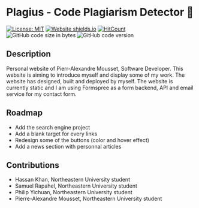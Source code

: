 # Plagius - Code Plagiarism Detector 🎒 

[![License: MIT](https://img.shields.io/badge/License-MIT-yellow.svg)](https://opensource.org/licenses/MIT)
[![Website shields.io](https://img.shields.io/website-up-down-green-red/http/shields.io.svg)](http://pierre-alexandre.io/)
[![HitCount](http://hits.dwyl.com/Pierre-Alexandre35/Personal_Website.svg)](http://hits.dwyl.com/Pierre-Alexandre35/Personal_Website)
<img alt="GitHub code size in bytes" src="https://img.shields.io/github/languages/code-size/Pierre-Alexandre35/Personal_website?color=red">
<img alt="GitHub code version" src="https://img.shields.io/badge/version-2.0-pink">
## Description
Personal website of Pierr-Alexandre Mousset, Software Developer. This website is aiming to introduce myself and display some of my work. The website has designed, built and deployed by myself. The website is currently static and I am using Formspree as a form backend, API and email service for my contact form. 

## Roadmap
- Add the search engine project
- Add a blank target for every links
- Redesign some of the buttons (color and hover effect) 
- Add a news section with personnal articles

## Contributions
- Hassan Khan, Northeastern University student
- Samuel Rapahel, Northeastern University student
- Philip Yichuan, Northeastern University student 
- Pierre-Alexandre Mousset, Northeastern University student 

